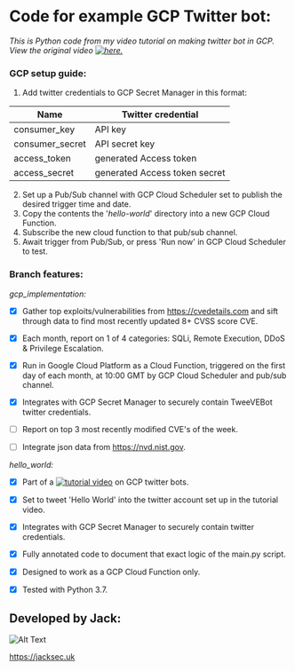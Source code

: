 # Code for example GCP Twitter bot:

*This is Python code from my video tutorial on making twitter bot in GCP. View the original video [![here.](https://img.youtube.com/vi/VID/0.jpg)](https://www.youtube.com/watch?v=qAKjd-PlZsI)*

### GCP setup guide:

1. Add twitter credentials to GCP Secret Manager in this format:

Name | Twitter credential
------------ | -------------
consumer_key | API key
consumer_secret | API secret key
access_token | generated Access token
access_secret | generated Access token secret

2. Set up a Pub/Sub channel with GCP Cloud Scheduler set to publish the desired trigger time and date.
3. Copy the contents the '*hello-world*' directory into a new GCP Cloud Function.
4. Subscribe the new cloud function to that pub/sub channel.
5. Await trigger from Pub/Sub, or press 'Run now' in GCP Cloud Scheduler to test.

### Branch features:

*gcp_implementation:*

- [x] Gather top exploits/vulnerabilities from https://cvedetails.com and sift through data to find most recently updated 8+ CVSS score CVE.

- [x] Each month, report on 1 of 4 categories: SQLi, Remote Execution, DDoS & Privilege Escalation.

- [x] Run in Google Cloud Platform as a Cloud Function, triggered on the first day of each month, at 10:00 GMT by GCP Cloud Scheduler and pub/sub channel.

- [x] Integrates with GCP Secret Manager to securely contain TweeVEBot twitter credentials.

- [ ] Report on top 3 most recently modified CVE's of the week.
 
- [ ] Integrate json data from https://nvd.nist.gov.

*hello_world:*

- [x] Part of a [![tutorial video](https://img.youtube.com/vi/VID/0.jpg)](https://www.youtube.com/watch?v=qAKjd-PlZsI) on GCP twitter bots.

- [x] Set to tweet 'Hello World' into the twitter account set up in the tutorial video.

- [x] Integrates with GCP Secret Manager to securely contain twitter credentials.

- [x] Fully annotated code to document that exact logic of the main.py script.

- [x] Designed to work as a GCP Cloud Function only.

- [x] Tested with Python 3.7.

## Developed by Jack:
![Alt Text](https://raw.githubusercontent.com/jacksec/jacksec.github.io/master/assets/img/logo.png)

https://jacksec.uk

